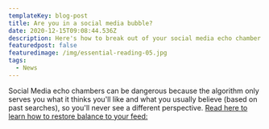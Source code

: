 ```yaml
---
templateKey: blog-post
title: Are you in a social media bubble?
date: 2020-12-15T09:08:44.536Z
description: Here's how to break out of your social media echo chamber
featuredpost: false
featuredimage: /img/essential-reading-05.jpg
tags:
  - News
---
```

Social Media echo chambers can be dangerous because the algorithm only serves you what it thinks you'll like and what you usually believe (based on past searches), so you'll never see a different perspective. [Read here to learn how to restore balance to your feed:](https://www.wired.com/story/facebook-twitter-echo-chamber-confirmation-bias/)